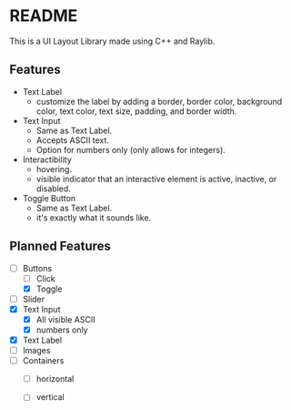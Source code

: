 # README


This is a UI Layout Library made using C++ and Raylib.


## Features

- Text Label
    - customize the label by adding a border, border color, background
      color, text color, text size, padding, and border width.
- Text Input
    - Same as  Text Label.
    - Accepts ASCII text.
    - Option for numbers only (only allows for integers).
- Interactibility
    - hovering.
    - visible indicator that an interactive element is active, inactive, or
      disabled.
- Toggle Button
    - Same as Text Label.
    - it's exactly what it sounds like.


## Planned Features

- [ ] Buttons
    - [ ] Click
    - [x] Toggle
- [ ] Slider
- [x] Text Input
    - [x] All visible ASCII
    - [x] numbers only
- [x] Text Label
- [ ] Images
- [ ] Containers
    - [ ] horizontal
    - [ ] vertical

